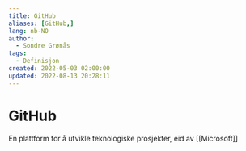 ```yaml
---
title: GitHub
aliases: [GitHub,]
lang: nb-NO
author:
  - Sondre Grønås
tags:
  - Definisjon
created: 2022-05-03 02:00:00
updated: 2022-08-13 20:28:11
---
```

# GitHub
En plattform for å utvikle teknologiske prosjekter, eid av [[Microsoft]]